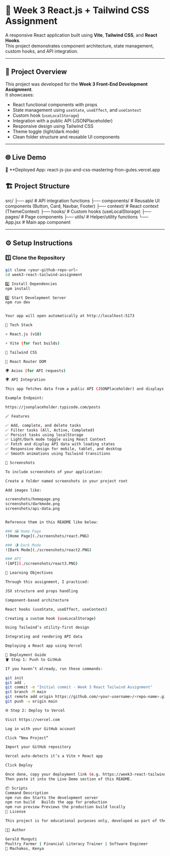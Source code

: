 # 🌟 Week 3 React.js + Tailwind CSS Assignment

A responsive React application built using **Vite**, **Tailwind CSS**, and **React Hooks**.  
This project demonstrates component architecture, state management, custom hooks, and API integration.

---

## 🚀 **Project Overview**

This project was developed for the **Week 3 Front-End Development Assignment**.  
It showcases:

- React functional components with props  
- State management using `useState`, `useEffect`, and `useContext`  
- Custom hook (`useLocalStorage`)  
- Integration with a public API (JSONPlaceholder)  
- Responsive design using Tailwind CSS  
- Theme toggle (light/dark mode)  
- Clean folder structure and reusable UI components  

---

## 🌐 **Live Demo**

🎯 **Deployed App: react-js-jsx-and-css-mastering-fron-gules.vercel.app


## 🏗️ **Project Structure**



src/
├── api/ # API integration functions
├── components/ # Reusable UI components (Button, Card, Navbar, Footer)
├── context/ # React context (ThemeContext)
├── hooks/ # Custom hooks (useLocalStorage)
├── pages/ # Page components
├── utils/ # Helper/utility functions
└── App.jsx # Main app component


---

## ⚙️ **Setup Instructions**

### 1️⃣ Clone the Repository
```bash
git clone <your-github-repo-url>
cd week3-react-tailwind-assignment

2️⃣ Install Dependencies
npm install

3️⃣ Start Development Server
npm run dev


Your app will open automatically at http://localhost:5173

🧩 Tech Stack

⚛️ React.js (v18)

⚡ Vite (for fast builds)

🎨 Tailwind CSS

🔗 React Router DOM

🌍 Axios (for API requests)

🌍 API Integration

This app fetches data from a public API (JSONPlaceholder) and displays it dynamically.

Example Endpoint:

https://jsonplaceholder.typicode.com/posts

🪄 Features

✅ Add, complete, and delete tasks
✅ Filter tasks (All, Active, Completed)
✅ Persist tasks using localStorage
✅ Light/Dark mode toggle using React Context
✅ Fetch and display API data with loading states
✅ Responsive design for mobile, tablet, and desktop
✅ Smooth animations using Tailwind transitions

🎨 Screenshots

To include screenshots of your application:

Create a folder named screenshots in your project root

Add images like:

screenshots/homepage.png
screenshots/darkmode.png
screenshots/api-data.png


Reference them in this README like below:

### 🖼️ Home Page
![Home Page](./screenshots/react.PNG)

### 🌗 Dark Mode
![Dark Mode](./screenshots/react2.PNG)

### API
![API](./screenshots/react3.PNG)

🧠 Learning Objectives

Through this assignment, I practiced:

JSX structure and props handling

Component-based architecture

React hooks (useState, useEffect, useContext)

Creating a custom hook (useLocalStorage)

Using Tailwind’s utility-first design

Integrating and rendering API data

Deploying a React app using Vercel

🚀 Deployment Guide
🪣 Step 1: Push to GitHub

If you haven’t already, run these commands:

git init
git add .
git commit -m "Initial commit - Week 3 React Tailwind Assignment"
git branch -M main
git remote add origin https://github.com/<your-username>/<repo-name>.git
git push -u origin main

🌐 Step 2: Deploy to Vercel

Visit https://vercel.com

Log in with your GitHub account

Click “New Project”

Import your GitHub repository

Vercel auto-detects it’s a Vite + React app

Click Deploy

Once done, copy your deployment link (e.g. https://week3-react-tailwind.vercel.app)
Then paste it into the Live Demo section of this README.

📦 Scripts
Command	Description
npm run dev	Starts the development server
npm run build	Builds the app for production
npm run preview	Previews the production build locally
🧾 License

This project is for educational purposes only, developed as part of the Week 3 Front-End Development Assignment.

👨‍💻 Author

Gerald Munguti
Poultry Farmer | Financial Literacy Trainer | Software Engineer
📍 Machakos, Kenya
